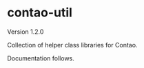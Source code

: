 # contao-util

Version 1.2.0

Collection of helper class libraries for Contao.

Documentation follows.
